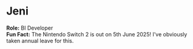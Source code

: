 # Jeni
**Role:** BI Developer<br>
**Fun Fact:** The Nintendo Switch 2 is out on 5th June 2025! I've obviously taken annual leave for this.
